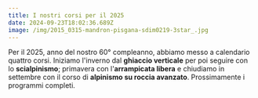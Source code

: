 ```yaml
---
title: I nostri corsi per il 2025
date: 2024-09-23T18:02:36.689Z
image: /img/2015_0315-mandron-pisgana-sdim0219-3star_.jpg
---
```

Per il 2025, anno del nostro 60° compleanno, abbiamo messo a calendario quattro corsi. Iniziamo l'inverno dal **ghiaccio verticale** per poi seguire con lo **scialpinismo**; primavera con l'**arrampicata libera** e chiudiamo in settembre con il corso di **alpinismo su roccia avanzato**. Prossimamente i programmi completi.
